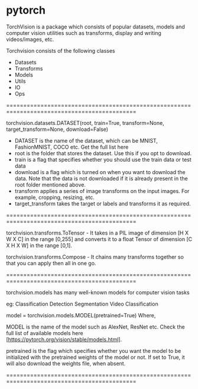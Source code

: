 # pytorch


TorchVision is a package which consists of popular datasets, models and computer vision utilities such as transforms, display and writing videos/images, etc.

Torchvision consists of the following classes

* Datasets
* Transforms
* Models
* Utils
* IO
* Ops

============================================================================================

torchvision.datasets.DATASET(root, train=True, transform=None, target_transform=None, download=False)


* DATASET is the name of the dataset, which can be MNIST, FashionMNIST, COCO etc. Get the full list here
* root is the folder that stores the dataset. Use this if you opt to download.
* train is a flag that specifies whether you should use the train data or test data
* download is a flag which is turned on when you want to download the data. Note that the data is not downloaded if it is already present in the root folder mentioned above.
* transform applies a series of image transforms on the input images. For example, cropping, resizing, etc.
* target_transform takes the target or labels and transforms it as required.

============================================================================================

torchvision.transforms.ToTensor - It takes in a PIL image of dimension [H X W X C] in the range [0,255] and converts it to a float Tensor of dimension [C X H X W] in the range [0,1].

torchvision.transforms.Compose - It chains many transforms together so that you can apply then all in one go.

============================================================================================

torchvision.models has many well-known models for computer vision tasks

eg:
Classification
Detection
Segmentation
Video Classification

model = torchvision.models.MODEL(pretrained=True)
Where,

MODEL is the name of the model such as AlexNet, ResNet etc. Check the full list of available models here [https://pytorch.org/vision/stable/models.html].

pretrained is the flag which specifies whether you want the model to be initialized with the pretrained weights of the model or not. If set to True, it will also download the weights file, when absent.

============================================================================================
